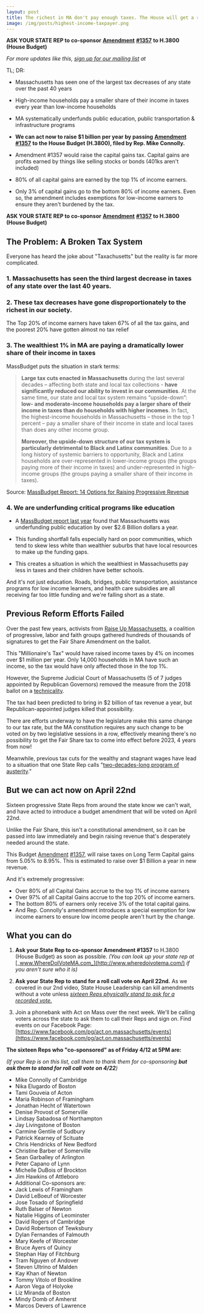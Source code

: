 ```yaml
---
layout: post
title: The richest in MA don't pay enough taxes. The House will get a rare chance to vote on this 4/22
image: /img/posts/highest-income-taxpayer.png
---
```



**ASK YOUR STATE REP to co-sponsor** [**Amendment**](https://malegislature.gov/Bills/GetAmendmentContent/191/H3800/1357/House/Preview) [**#1357**](https://malegislature.gov/Bills/GetAmendmentContent/191/H3800/1357/House/Preview) **to H.3800 (House Budget)**

_For more updates like this, [sign up for our mailing list](/#sign-up-form) at_

TL; DR:

-   Massachusetts has seen one of the largest tax decreases of any state over the past 40 years

-   High-income households pay a smaller share of their income in taxes every year than low-income households

-   MA systematically underfunds public education, public transportation & infrastructure programs

-   **We can act now to raise $1 billion per year by passing** [**Amendment #1357**](https://malegislature.gov/Bills/GetAmendmentContent/191/H3800/1357/House/Preview) **to the House Budget (H.3800), filed by Rep. Mike Connolly.**

-   Amendment #1357 would raise the capital gains tax. Capital gains are profits earned by things like selling stocks or bonds (401ks aren't included)

-   80% of all capital gains are earned by the top 1% of income earners.

-   Only 3% of capital gains go to the bottom 80% of income earners. Even so, the amendment includes exemptions for low-income earners to ensure they aren't burdened by the tax.


**ASK YOUR STATE REP to co-sponsor** [**Amendment**](https://malegislature.gov/Bills/GetAmendmentContent/191/H3800/1357/House/Preview) [**#1357**](https://malegislature.gov/Bills/GetAmendmentContent/191/H3800/1357/House/Preview) **to H.3800 (House Budget)**

## The Problem: A Broken Tax System

Everyone has heard the joke about "Taxachusetts" but the reality is far more complicated.

### 1. Massachusetts has seen the third largest decrease in taxes of any state over the last 40 years.

<CenteredImage img="/img/posts/tax-decrease.png" alt="MA among states with the largest tax decreases" txt="From [MassBudget Report](http://www.massbudget.org/report_window.php?loc=How-Has-the-Level-of-Taxes-in-Massachusetts-Changed-Compared-to-Other-States.html)" />


### 2. These tax decreases have gone disproportionately to the richest in our society.

The Top 20% of income earners have taken 67% of all the tax gains, and the poorest 20% have gotten almost no tax relief

<CenteredImage img="/img/posts/income-tax-cuts.png" alt="Top 20% gets two thirds of income tax cuts benefits" txt="From [MassBudget Report](http://www.massbudget.org/report_window.php?loc=Income-Tax-Cuts-Cost-Massachusetts-Over-$4-Billion-Annually.html)" />


### 3. The wealthiest 1% in MA are paying a dramatically lower share of their income in taxes

MassBudget puts the situation in stark terms:

> **Large tax cuts enacted in Massachusetts** during the last several decades – affecting both state and local tax collections - **have significantly reduced our ability to invest in our communities**. At the same time, our state and local tax system remains “upside-down”: **low- and moderate-income households pay a larger share of their income in taxes than do households with higher incomes**. In fact, the highest-income households in Massachusetts – those in the top 1 percent – pay a smaller share of their income in state and local taxes than does any other income group.
>
> **Moreover, the upside-down structure of our tax system is particularly detrimental to Black and Latinx communities**. Due to a long history of systemic barriers to opportunity, Black and Latinx households are over-represented in lower-income groups (the groups paying more of their income in taxes) and under-represented in high-income groups (the groups paying a smaller share of their income in taxes).

Source: [MassBudget Report: 14 Options for Raising Progressive Revenue](http://massbudget.org/report_window.php?loc=14-Options-for-Raising-Progressive-Revenue.html)

<CenteredImage img="/img/posts/highest-income-taxpayer.png" alt="Highest income taxpayers pay smaller share of income in state and local taxes" txt="From [MassBudget Report](http://massbudget.org/report_window.php?loc=Who-Pays-Low-and-Middle-Earners-in-Massachusetts-Pay-Larger-Share-of-their-Incomes-in-Taxes.html)" />


### 4. We are underfunding critical programs like education

-   A [MassBudget report last year](http://www.massbudget.org/report_window.php?loc=Building-an-Education-System-that-Works-for-Everyone.html) found that Massachusetts was underfunding public education by over $2.6 Billion dollars a year.

-   This funding shortfall falls especially hard on poor communities, which tend to skew less white than wealthier suburbs that have local resources to make up the funding gaps.

-   This creates a situation in which the wealthiest in Massachusetts pay less in taxes and their children have better schools.


And it's not just education. Roads, bridges, public transportation, assistance programs for low income learners, and health care subsidies are all receiving far too little funding and we're falling short as a state.

## Previous Reform Efforts Failed

Over the past few years, activists from [Raise Up Massachusetts](http://www.raiseupma.org/), a coalition of progressive, labor and faith groups gathered hundreds of thousands of signatures to get the Fair Share Amendment on the ballot.

This "Millionaire's Tax" would have raised income taxes by 4% on incomes over $1 million per year. Only 14,000 households in MA have such an income, so the tax would have only affected those in the top 1%.

However, the Supreme Judicial Court of Massachusetts (5 of 7 judges appointed by Republican Governors) removed the measure from the 2018 ballot on a [technicality](https://commonwealthmagazine.org/courts/sjc-knocks-millionaires-tax-off-november-ballot/).

The tax had been predicted to bring in $2 billion of tax revenue a year, but Republican-appointed judges killed that possibility.

There are efforts underway to have the legislature make this same change to our tax rate, but the MA constitution requires any such change to be voted on by two legislative sessions in a row, effectively meaning there's no possibility to get the Fair Share tax to come into effect before 2023, 4 years from now!

Meanwhile, previous tax cuts for the wealthy and stagnant wages have lead to a situation that one State Rep calls "[two-decades-long program of austerity](https://www.repmikeconnolly.org/austerity_in_massachusetts_is_a_moral_outrage)."

## But we can act now on April 22nd

Sixteen progressive State Reps from around the state know we can't wait, and have acted to introduce a budget amendment that will be voted on April 22nd.

Unlike the Fair Share, this isn't a constitutional amendment, so it can be passed into law immediately and begin raising revenue that's desperately needed around the state.

This Budget [Amendment](https://malegislature.gov/Bills/GetAmendmentContent/191/H3800/1357/House/Preview) [#1357](https://malegislature.gov/Bills/GetAmendmentContent/191/H3800/1357/House/Preview), will raise taxes on Long Term Capital gains from 5.05% to 8.95%. This is estimated to raise over $1 Billion a year in new revenue.

And it's extremely progressive:

-   Over 80% of all Capital Gains accrue to the top 1% of income earners
-   Over 97% of all Capital Gains accrue to the top 20% of income earners.
-   The bottom 80% of earners only receive 3% of the total capital gains.
-   And Rep. Connolly's amendment introduces a special exemption for low income earners to ensure low income people aren't hurt by the change.


## What you can do

1. **Ask your State Rep to co-sponsor Amendment #1357**  to H.3800 (House Budget) as soon as possible. _(You can look up your state rep at_ [_www.WhereDoIVoteMA.com_](http://www.wheredoivotema.com/) _if you aren't sure who it is)_

2. **Ask your State Rep to stand for a roll call vote on April 22nd.** As we covered in our 2nd video, State House Leadership can kill amendments without a vote unless [_sixteen Reps physically stand to ask for a recorded vote._](https://www.youtube.com/watch?v=xflRK0RWOZ4)

3. Join a phonebank with Act on Mass over the next week. We'll be calling voters across the state to ask them to call their Reps and sign on. Find events on our Facebook Page: [https://www.facebook.com/pg/act.on.massachusetts/events](https://www.facebook.com/pg/act.on.massachusetts/events)

**The sixteen Reps who "co-sponsored" as of Friday 4/12 at 5PM are:**

_(If your Rep is on this list, call them to thank them for co-sponsoring **but ask them to stand for roll call vote on 4/22**)_

- Mike Connolly of Cambridge
- Nika Elugardo of Boston
- Tami Gouveia of Acton
- Maria Robinson of Framingham
- Jonathan Hecht of Watertown
- Denise Provost of Somerville
- Lindsay Sabadosa of Northampton
- Jay Livingstone of Boston
- Carmine Gentile of Sudbury
- Patrick Kearney of Scituate
- Chris Hendricks of New Bedford
- Christine Barber of Somerville
- Sean Garballey of Arlington
- Peter Capano of Lynn
- Michelle DuBois of Brockton
- Jim Hawkins of Attleboro
- Additional Co-sponsors are:
- Jack Lewis of Framingham
- David LeBoeuf of Worcester
- Jose Tosado of Springfield
- Ruth Balser of Newton
- Natalie Higgins of Leominster
- David Rogers of Cambridge
- David Robertson of Tewksbury
- Dylan Fernandes of Falmouth
- Mary Keefe of Worcester
- Bruce Ayers of Quincy
- Stephan Hay of Fitchburg
- Tram Nguyen of Andover
- Steven Ultrino of Malden
- Kay Khan of Newton
- Tommy Vitolo of Brookline
- Aaron Vega of Holyoke
- Liz Miranda of Boston
- Mindy Domb of Amherst
- Marcos Devers of Lawrence
